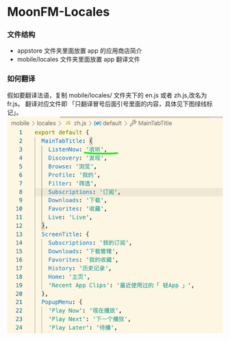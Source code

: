# MoonFM-Locales
### 文件结构
* appstore 文件夹里面放置 app 的应用商店简介
* mobile/locales 文件夹里面放置 app 翻译文件
### 如何翻译
假如要翻译法语，复制 mobile/locales/ 文件夹下的  en.js 或者 zh.js,改名为 fr.js。 翻译对应文件即 「只翻译冒号后面引号里面的内容，具体见下图绿线标记」。
![i18n](./assets/i18n.png)